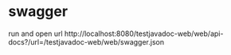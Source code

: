 # swagger
run and open url
http://localhost:8080/testjavadoc-web/web/api-docs?/url=/testjavadoc-web/web/swagger.json
